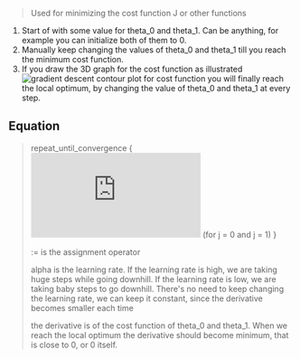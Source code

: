 >Used for minimizing the cost function J or other functions
1. Start of with some value for theta_0 and theta_1. Can be anything, for example you can initialize both of them to 0.
2. Manually keep changing the values of theta_0 and theta_1 till you reach the minimum cost function.
3. If you draw the 3D graph for the cost function as illustrated ![gradient descent contour plot for cost function](https://d3c33hcgiwev3.cloudfront.net/imageAssetProxy.v1/bn9SyaDIEeav5QpTGIv-Pg_0d06dca3d225f3de8b5a4a7e92254153_Screenshot-2016-11-01-23.48.26.png?expiry=1608768000000&hmac=PQG7jEgjXst2J8o6fnEmazlZd-MgH3W6LxQmNxnoVCg) you will finally reach the local optimum, by changing the value of theta_0 and theta_1 at every step.

## Equation
>repeat_until_convergence {
    ![gradient descent algorithm](https://latex.codecogs.com/gif.latex?%5Ctheta_%7Bj%7D%20%3A%3D%20%5Ctheta_%7Bj%7D%20-%20%5Calpha%5Cfrac%7B%5Cpartial%7D%7B%5Cpartial%5Ctheta_%7Bj%7D%7DJ%28%5Ctheta_%7B0%7D%2C%20%5Ctheta_%7B1%7D%29) (for j = 0 and j = 1)
}
>
>:= is the assignment operator
>
>alpha is the learning rate. If the learning rate is high, we are taking huge steps while going downhill. If the learning rate is low, we are taking baby steps to go downhill. There's no need to keep changing the learning rate, we can keep it constant, since the derivative becomes smaller each time 
>
>the derivative is of the cost function of theta_0 and theta_1. When we reach the local optimum the derivative should become minimum, that is close to 0, or 0 itself.
